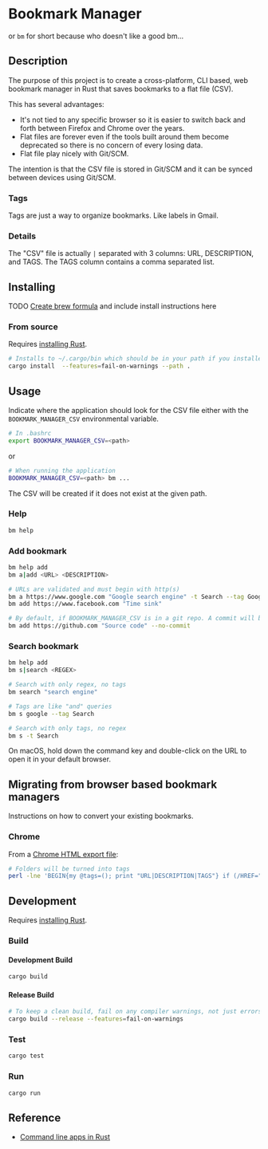 # Bookmark Manager

or `bm` for short because who doesn't like a good bm...

## Description

The purpose of this project is to create a cross-platform, CLI based, web bookmark manager in Rust that saves bookmarks to a flat file (CSV).

This has several advantages:

- It's not tied to any specific browser so it is easier to switch back and forth between Firefox and Chrome over the years.
- Flat files are forever even if the tools built around them become deprecated so there is no concern of every losing data.
- Flat file play nicely with Git/SCM.

The intention is that the CSV file is stored in Git/SCM and it can be synced between devices using Git/SCM.

### Tags

Tags are just a way to organize bookmarks.  Like labels in Gmail.

### Details

The "CSV" file is actually `|` separated with 3 columns: URL, DESCRIPTION, and TAGS.  The TAGS column contains a comma separated list.

## Installing

TODO [Create brew formula](https://docs.brew.sh/Adding-Software-to-Homebrew) and include install instructions here

### From source

Requires [installing Rust](https://www.rust-lang.org/tools/install).

```bash
# Installs to ~/.cargo/bin which should be in your path if you installed Rust according to the standard instructions.
cargo install  --features=fail-on-warnings --path .
```

## Usage

Indicate where the application should look for the CSV file either with the `BOOKMARK_MANAGER_CSV` environmental variable.

```bash
# In .bashrc
export BOOKMARK_MANAGER_CSV=<path>
```

or 

```bash
# When running the application
BOOKMARK_MANAGER_CSV=<path> bm ...
```

The CSV will be created if it does not exist at the given path.

### Help

```bash
bm help
```

### Add bookmark

```bash
bm help add
bm a|add <URL> <DESCRIPTION>

# URLs are validated and must begin with http(s)
bm a https://www.google.com "Google search engine" -t Search --tag Google
bm add https://www.facebook.com "Time sink"

# By default, if BOOKMARK_MANAGER_CSV is in a git repo. A commit will be made after adding a new bookmark. --no-commit to turn off
bm add https://github.com "Source code" --no-commit
```

### Search bookmark

```bash
bm help add
bm s|search <REGEX>

# Search with only regex, no tags
bm search "search engine"

# Tags are like "and" queries
bm s google --tag Search

# Search with only tags, no regex
bm s -t Search
```

On macOS, hold down the command key and double-click on the URL to open it in your default browser.

## Migrating from browser based bookmark managers

Instructions on how to convert your existing bookmarks.

### Chrome

From a [Chrome HTML export file](https://support.google.com/chrome/answer/96816?hl=en):

```bash
# Folders will be turned into tags
perl -lne 'BEGIN{my @tags=(); print "URL|DESCRIPTION|TAGS"} if (/HREF="([^"]*)"[^>]*>([^<]*)</) {my $url=$1; $url =~ s/\|/%7C/g; my $d=$2; $d =~ s/\|/-/g; print "$url|$d|".join(",", @tags) }; push(@tags, $1) if />([^<]*)<\/H3/; pop(@tags) if /<\/DL>/' 2021_07_22_Chrome.html > bookmarks.csv
```

## Development

Requires [installing Rust](https://www.rust-lang.org/tools/install).

### Build

#### Development Build

```bash
cargo build
```

#### Release Build

```bash
# To keep a clean build, fail on any compiler warnings, not just errors
cargo build --release --features=fail-on-warnings
```

### Test

```bash
cargo test
```

### Run

```bash
cargo run
```

## Reference

- [Command line apps in Rust](https://rust-cli.github.io/book/index.html)
